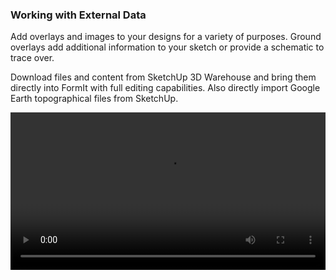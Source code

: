 ### Working with External Data

Add overlays and images to your designs for a variety of purposes. Ground overlays add additional information to your sketch or provide a schematic to trace over. 

Download files and content from SketchUp 3D Warehouse and bring them directly into FormIt with full editing capabilities. Also directly import Google Earth topographical files from SketchUp. 

<video width="100%" controls>
  <source src="Videos/Import 3D model.mp4" type="video/mp4">
</video>